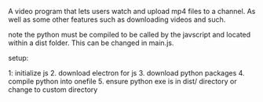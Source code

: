 A video program that lets users watch and upload mp4 files to a channel. As well as some other features such as downloading videos and such.

note the python must be compiled to be called by the javscript and located within a dist folder. This can be changed in main.js.

setup:

1: initialize js
2. download electron for js
3. download python packages
4. compile python into onefile
5. ensure python exe is in dist/ directory or change to custom directory
